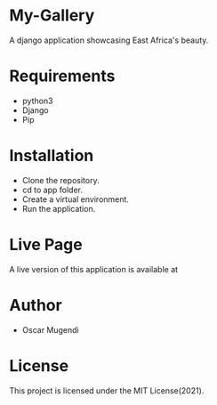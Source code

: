 # My-Gallery
A django application showcasing East Africa's beauty.

# Requirements
- python3
- Django
- Pip

# Installation
- Clone the repository.
- cd to app folder.
- Create a virtual environment.
- Run the application.

# Live Page
A live version of this application is available at 

# Author
- Oscar Mugendi

# License
This project is licensed under the MIT License(2021).